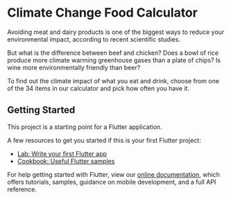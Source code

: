 # Climate Change Food Calculator

Avoiding meat and dairy products is one of the biggest ways to reduce your environmental impact, according to recent scientific studies.

But what is the difference between beef and chicken? Does a bowl of rice produce more climate warming greenhouse gases than a plate of chips? Is wine more environmentally friendly than beer?

To find out the climate impact of what you eat and drink, choose from one of the 34 items in our calculator and pick how often you have it.

## Getting Started

This project is a starting point for a Flutter application.

A few resources to get you started if this is your first Flutter project:

- [Lab: Write your first Flutter app](https://flutter.io/docs/get-started/codelab)
- [Cookbook: Useful Flutter samples](https://flutter.io/docs/cookbook)

For help getting started with Flutter, view our 
[online documentation](https://flutter.io/docs), which offers tutorials, 
samples, guidance on mobile development, and a full API reference.
